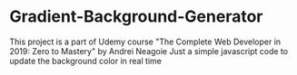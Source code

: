 # Gradient-Background-Generator
This project is a part of Udemy course "The Complete Web Developer in 2019: Zero to Mastery" by Andrei Neagoie
Just a simple javascript code to update the background color in real time
